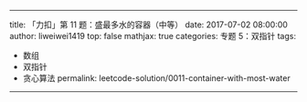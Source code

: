 

---
title: 「力扣」第 11 题：盛最多水的容器（中等）
date: 2017-07-02 08:00:00
author: liweiwei1419
top: false
mathjax: true
categories: 专题 5：双指针
tags:
  - 数组
  - 双指针
  - 贪心算法
permalink: leetcode-solution/0011-container-with-most-water

---